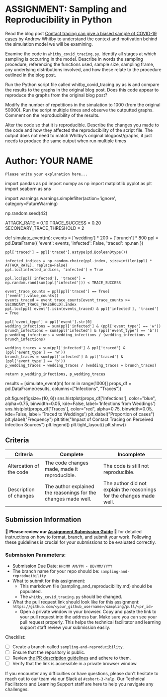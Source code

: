 # ASSIGNMENT: Sampling and Reproducibility in Python

Read the blog post [Contact tracing can give a biased sample of COVID-19 cases](https://andrewwhitby.com/2020/11/24/contact-tracing-biased/) by Andrew Whitby to understand the context and motivation behind the simulation model we will be examining.

Examine the code in `whitby_covid_tracing.py`. Identify all stages at which sampling is occurring in the model. Describe in words the sampling procedure, referencing the functions used, sample size, sampling frame, any underlying distributions involved, and how these relate to the procedure outlined in the blog post.

Run the Python script file called whitby_covid_tracing.py as is and compare the results to the graphs in the original blog post. Does this code appear to reproduce the graphs from the original blog post?

Modify the number of repetitions in the simulation to 1000 (from the original 50000). Run the script multiple times and observe the outputted graphs. Comment on the reproducibility of the results.

Alter the code so that it is reproducible. Describe the changes you made to the code and how they affected the reproducibility of the script file. The output does not need to match Whitby’s original blogpost/graphs, it just needs to produce the same output when run multiple times

# Author: YOUR NAME

```
Please write your explanation here...

```
import pandas as pd
import numpy as np
import matplotlib.pyplot as plt
import seaborn as sns

import warnings
warnings.simplefilter(action='ignore', category=FutureWarning)

np.random.seed(42)

ATTACK_RATE = 0.10
TRACE_SUCCESS = 0.20
SECONDARY_TRACE_THRESHOLD = 2

def simulate_event(m):
    events = ['wedding'] * 200 + ['brunch'] * 800
    ppl = pd.DataFrame({
        'event': events,
        'infected': False,
        'traced': np.nan
    })

    ppl['traced'] = ppl['traced'].astype(pd.BooleanDtype())

    infected_indices = np.random.choice(ppl.index, size=int(len(ppl) * ATTACK_RATE), replace=False)
    ppl.loc[infected_indices, 'infected'] = True

    ppl.loc[ppl['infected'], 'traced'] = np.random.rand(sum(ppl['infected'])) < TRACE_SUCCESS

    event_trace_counts = ppl[ppl['traced'] == True]['event'].value_counts()
    events_traced = event_trace_counts[event_trace_counts >= SECONDARY_TRACE_THRESHOLD].index
    ppl.loc[ppl['event'].isin(events_traced) & ppl['infected'], 'traced'] = True

    ppl['event_type'] = ppl['event'].str[0]
    wedding_infections = sum(ppl['infected'] & (ppl['event_type'] == 'w'))
    brunch_infections = sum(ppl['infected'] & (ppl['event_type'] == 'b'))
    p_wedding_infections = wedding_infections / (wedding_infections + brunch_infections)

    wedding_traces = sum(ppl['infected'] & ppl['traced'] & (ppl['event_type'] == 'w'))
    brunch_traces = sum(ppl['infected'] & ppl['traced'] & (ppl['event_type'] == 'b'))
    p_wedding_traces = wedding_traces / (wedding_traces + brunch_traces)

    return p_wedding_infections, p_wedding_traces

results = [simulate_event(m) for m in range(1000)]
props_df = pd.DataFrame(results, columns=["Infections", "Traces"])

plt.figure(figsize=(10, 6))
sns.histplot(props_df['Infections'], color="blue", alpha=0.75, binwidth=0.05, kde=False, label='Infections from Weddings')
sns.histplot(props_df['Traces'], color="red", alpha=0.75, binwidth=0.05, kde=False, label='Traced to Weddings')
plt.xlabel("Proportion of cases")
plt.ylabel("Frequency")
plt.title("Impact of Contact Tracing on Perceived Infection Sources")
plt.legend()
plt.tight_layout()
plt.show()


## Criteria

|Criteria|Complete|Incomplete|
|--------|----|----|
|Altercation of the code|The code changes made, made it reproducible.|The code is still not reproducible.|
|Description of changes|The author explained the reasonings for the changes made well.|The author did not explain the reasonings for the changes made well.|

## Submission Information

🚨 **Please review our [Assignment Submission Guide](https://github.com/UofT-DSI/onboarding/blob/main/onboarding_documents/submissions.md)** 🚨 for detailed instructions on how to format, branch, and submit your work. Following these guidelines is crucial for your submissions to be evaluated correctly.

### Submission Parameters:
* Submission Due Date: `HH:MM AM/PM - DD/MM/YYYY`
* The branch name for your repo should be: `sampling-and-reproducibility`
* What to submit for this assignment:
    * This markdown file (sampling_and_reproducibility.md) should be populated.
    * The `whitby_covid_tracing.py` should be changed.
* What the pull request link should look like for this assignment: `https://github.com/<your_github_username>/sampling/pull/<pr_id>`
    * Open a private window in your browser. Copy and paste the link to your pull request into the address bar. Make sure you can see your pull request properly. This helps the technical facilitator and learning support staff review your submission easily.

Checklist:
- [ ] Create a branch called `sampling-and-reproducibility`.
- [ ] Ensure that the repository is public.
- [ ] Review [the PR description guidelines](https://github.com/UofT-DSI/onboarding/blob/main/onboarding_documents/submissions.md#guidelines-for-pull-request-descriptions) and adhere to them.
- [ ] Verify that the link is accessible in a private browser window.

If you encounter any difficulties or have questions, please don't hesitate to reach out to our team via our Slack at `#cohort-3-help`. Our Technical Facilitators and Learning Support staff are here to help you navigate any challenges.
